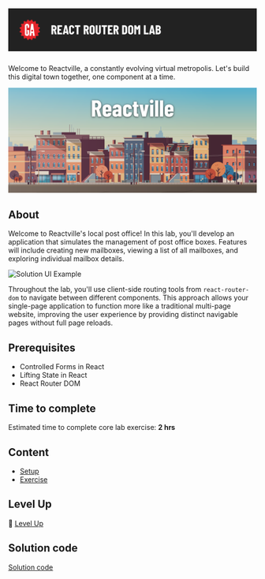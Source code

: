 # ![React Router DOM Lab](./assets/hero.png)

Welcome to Reactville, a constantly evolving virtual metropolis. Let's build this digital town together, one component at a time.

![Reactville Banner](./assets/reactville.png)

## About

Welcome to Reactville's local post office! In this lab, you'll develop an application that simulates the management of post office boxes. Features will include creating new mailboxes, viewing a list of all mailboxes, and exploring individual mailbox details.

![Solution UI Example](./assets/solution-ui-1.png)

Throughout the lab, you'll use client-side routing tools from `react-router-dom` to navigate between different components. This approach allows your single-page application to function more like a traditional multi-page website, improving the user experience by providing distinct navigable pages without full page reloads.

## Prerequisites

- Controlled Forms in React
- Lifting State in React
- React Router DOM

## Time to complete

Estimated time to complete core lab exercise: **2 hrs**

## Content

- [Setup](./setup/README.md)
- [Exercise](./exercise/README.md)

## Level Up

🚀 [Level Up](./level-up/README.md)

## Solution code

[Solution code](../../sandboxes/16-react-router-dom-lab-solution/README.md)
